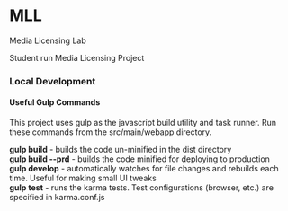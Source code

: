 # MLL
Media Licensing Lab

Student run Media Licensing Project


### Local Development

#### Useful Gulp Commands
This project uses gulp as the javascript build utility and task runner.
Run these commands from the src/main/webapp directory.

**gulp build** - builds the code un-minified in the dist directory  
**gulp build --prd** - builds the code minified for deploying to production  
**gulp develop** - automatically watches for file changes and rebuilds each time. Useful for making small UI tweaks    
**gulp test** - runs the karma tests. Test configurations (browser, etc.) are specified in karma.conf.js  

